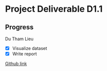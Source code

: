 # Project Deliverable D1.1

## Progress
Du Tham Lieu
- [x] Visualize dataset
- [x] Write report 

[Github link](https://github.com/pierrepicaud/human-activity-recognition-dataset/blob/main/project_eliverable_d1.1.md)